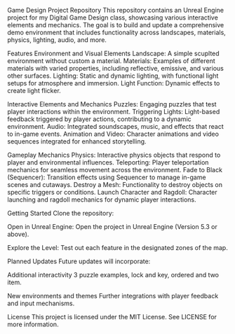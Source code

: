 Game Design Project Repository
This repository contains an Unreal Engine project for my Digital Game Design class, showcasing various interactive elements and mechanics. 
The goal is to build and update a comprehensive demo environment that includes functionality across landscapes, materials, physics, lighting, audio, and more.

Features
Environment and Visual Elements
Landscape: A simple scuplted environment without custom a material.
Materials: Examples of different materials with varied properties, including reflective, emissive, and various other surfaces.
Lighting: Static and dynamic lighting, with functional light setups for atmosphere and immersion.
Light Function: Dynamic effects to create light flicker.

Interactive Elements and Mechanics
Puzzles: Engaging puzzles that test player interactions within the environment.
Triggering Lights: Light-based feedback triggered by player actions, contributing to a dynamic environment.
Audio: Integrated soundscapes, music, and effects that react to in-game events.
Animation and Video: Character animations and video sequences integrated for enhanced storytelling.

Gameplay Mechanics
Physics: Interactive physics objects that respond to player and environmental influences.
Teleporting: Player teleportation mechanics for seamless movement across the environment.
Fade to Black (Sequencer): Transition effects using Sequencer to manage in-game scenes and cutaways.
Destroy a Mesh: Functionality to destroy objects on specific triggers or conditions.
Launch Character and Ragdoll: Character launching and ragdoll mechanics for dynamic player interactions.

Getting Started
Clone the repository:

Open in Unreal Engine: Open the project in Unreal Engine (Version 5.3 or above).

Explore the Level: Test out each feature in the designated zones of the map.

Planned Updates
Future updates will incorporate:

Additional interactivity
3 puzzle examples, lock and key, ordered and two item.

New environments and themes
Further integrations with player feedback and input mechanisms.

License
This project is licensed under the MIT License. See LICENSE for more information.

